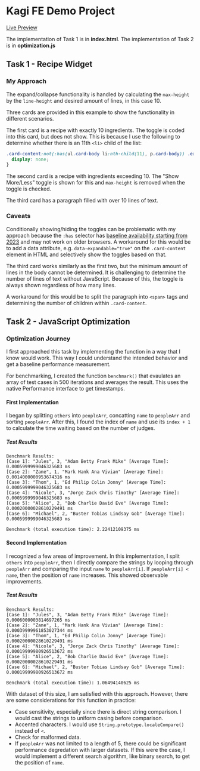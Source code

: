 # Kagi FE Demo Project

[Live Preview](https://nicole5978.github.io/kagi-fe-demo/)

The implementation of Task 1 is in **index.html**. The implementation of Task 2 is in **optimization.js**

## Task 1 - Recipe Widget

### My Approach

The expand/collapse functionality is handled by calculating the `max-height` by the `line-height` and desired amount of lines, in this case 10.

Three cards are provided in this example to show the functionality in different scenarios. 

The first card is a recipe with exactly 10 ingredients. The toggle is coded into this card, but does not show. This is because I use the following to determine whether there is an 11th `<li>` child of the list:

```css
.card-content:not(:has(ul.card-body li:nth-child(11), p.card-body)) .expand-toggle {
  display: none;
}
```

The second card is a recipe with ingredients exceeding 10. The "Show More/Less" toggle is shown for this and `max-height` is removed when the toggle is checked.

The third card has a paragraph filled with over 10 lines of text.

### Caveats

Conditionally showing/hiding the toggles can be problematic with my approach because the `:has` selector has [baseline availability starting from 2023](https://developer.mozilla.org/en-US/docs/Web/CSS/:has) and may not work on older browsers. A workaround for this would be to add a data attribute, e.g. `data-expandable="true"` on the `.card-content` element in HTML and selectively show the toggles based on that.

The third card works similarly as the first two, but the minimum amount of lines in the body cannot be determined. It is challenging to determine the number of lines of text without JavaScript. Because of this, the toggle is always shown regardless of how many lines. 

A workaround for this would be to split the paragraph into `<span>` tags and determining the number of children within `.card-content`.

## Task 2 - JavaScript Optimization

### Optimization Journey 

I first approached this task by implementing the function in a way that I know would work. This way I could understand the intended behavior and get a baseline performance measurement.

For benchmarking, I created the function `benchmark()` that evaulates an array of test cases in 500 iterations and averages the result. This uses the native Performance interface to get timestamps.


#### First Implementation

I began by splitting `others` into `peopleArr`, concatting `name` to `peopleArr` and sorting `peopleArr`. After this, I found the index of `name` and use its `index + 1` to calculate the time waiting based on the number of judges.

##### Test Results

    Benchmark Results:
    [Case 1]: "Jules", 3, "Adam Betty Frank Mike" [Average Time]: 0.0005999999046325683 ms
    [Case 2]: "Zane", 1, "Mark Hank Ana Vivian" [Average Time]: 0.0014000000953674316 ms
    [Case 3]: "Thom", 1, "Ed Philip Colin Jonny" [Average Time]: 0.0005999999046325683 ms
    [Case 4]: "Nicole", 3, "Jorge Zack Chris Timothy" [Average Time]: 0.0005999999046325683 ms
    [Case 5]: "Alice", 2, "Bob Charlie David Eve" [Average Time]: 0.00020000028610229491 ms
    [Case 6]: "Michael", 2, "Buster Tobias Lindsay Gob" [Average Time]: 0.0005999999046325683 ms

    Benchmark (total execution time): 2.22412109375 ms

#### Second Implementation

I recognized a few areas of improvement. In this implementation, I split `others` into `peopleArr`, then I directly compare the strings by looping through `peopleArr` and comparing the input `name` to `peopleArr[i]`. If `peopleArr[i] < name`, then the position of `name` increases. This showed observable improvements.

##### Test Results

    Benchmark Results:
    [Case 1]: "Jules", 3, "Adam Betty Frank Mike" [Average Time]: 0.0006000003814697265 ms
    [Case 2]: "Zane", 1, "Mark Hank Ana Vivian" [Average Time]: 0.00039999961853027344 ms
    [Case 3]: "Thom", 1, "Ed Philip Colin Jonny" [Average Time]: 0.00020000028610229491 ms
    [Case 4]: "Nicole", 3, "Jorge Zack Chris Timothy" [Average Time]: 0.00019999980926513672 ms
    [Case 5]: "Alice", 2, "Bob Charlie David Eve" [Average Time]: 0.00020000028610229491 ms
    [Case 6]: "Michael", 2, "Buster Tobias Lindsay Gob" [Average Time]: 0.00019999980926513672 ms
    
    Benchmark (total execution time): 1.06494140625 ms

With dataset of this size, I am satisfied with this approach. However, there are some considerations for this function in practice:
- Case sensitivity, especially since there is direct string comparison. I would cast the strings to uniform casing before comparison.
- Accented characters. I would use `String.prototype.localeCompare()` instead of `<`.
- Check for malformed data.
- If `peopleArr` was not limited to a length of 5, there could be significant performance degredation with larger datasets. If this were the case, I would implement a different search algorithm, like binary search, to get the position of `name`.